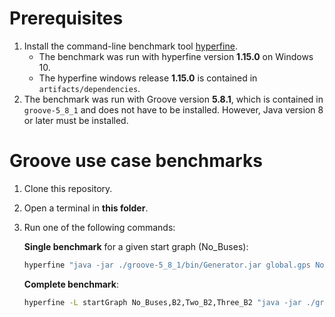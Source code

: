 # Prerequisites
1. Install the command-line benchmark tool [hyperfine](https://github.com/sharkdp/hyperfine#installation).
   - The benchmark was run with hyperfine version **1.15.0** on Windows 10.
   - The hyperfine windows release **1.15.0** is contained in `artifacts/dependencies`.
2. The benchmark was run with Groove version **5.8.1**, which is contained in `groove-5_8_1` and does not have to be installed. However, Java version 8 or later must be installed.

# Groove use case benchmarks
1. Clone this repository.
2. Open a terminal in **this folder**.
3. Run one of the following commands:

    **Single benchmark** for a given start graph (No_Buses):
    ```bash
    hyperfine "java -jar ./groove-5_8_1/bin/Generator.jar global.gps No_Buses" --output ./output.txt --export-json stats.json
    ```
    **Complete benchmark**:
    ```bash
    hyperfine -L startGraph No_Buses,B2,Two_B2,Three_B2 "java -jar ./groove-5_8_1/bin/Generator.jar global.gps {startGraph}" --output ./output.txt --export-json stats.json
    ```

